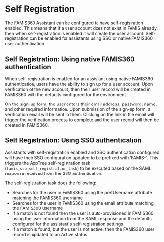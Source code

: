 # Self Registration

The FAMIS360 Assistant can be configured to have self-registration enabled.  This means that if a user account does not exist in FAMIS already, then when self-registration is enabled it will create the user account.  Self-registration can be enabled for assistants using SSO or native FAMIS360 user authentication.

## Self Registration:  Using native FAMIS360 authentication

When self-registration is enabled for an assistant using native FAMIS360 authentication, users have the ability to sign up for a user account.  Upon verification of the new account, then their user record will be created in FAMIS360 with the defaults configured for the environment.

On the sign-up form, the user enters their email address, password, name, and other required information.  Upon submission of the sign-up form, a verification email will be sent to them.  Clicking on the link in the email will trigger the verification process to complete and the user record will then be created in FAMIS360.

## Self Registration: Using SSO authentication

Assistants with self-registration enabled and SSO authentication configured will have their SSO configuration updated to be prefixed with 'FAMIS-'.  This triggers the AppTree self-registration task (`famis_sso_self_registration_task`) to be executed based on the SAML response received from the SSO authentication.

The self-registration task does the following:

* Searches for the user in FAMIS360 using the prefUsername attribute matching the FAMIS360 username
* Searches for the user in FAMIS360 using the email attribute matching the FAMIS360 username
* If a match is not found then the user is auto-provisioned in FAMIS360 using the user information from the SAML response and the defaults configured for the assistant's self-registration settings
* If a match is found, but the user is not active, then the FAMIS360 user record is updated to an Active status

